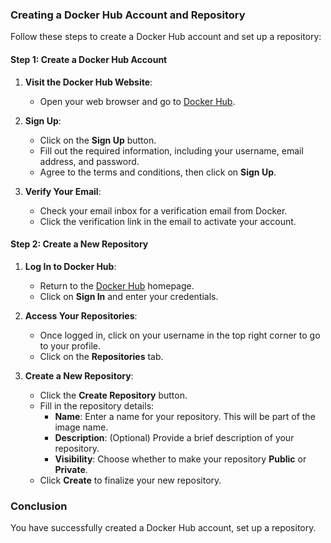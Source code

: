 ### Creating a Docker Hub Account and Repository

Follow these steps to create a Docker Hub account and set up a repository:

#### Step 1: Create a Docker Hub Account

1. **Visit the Docker Hub Website**:
   - Open your web browser and go to [Docker Hub](https://hub.docker.com/).

2. **Sign Up**:
   - Click on the **Sign Up** button.
   - Fill out the required information, including your username, email address, and password.
   - Agree to the terms and conditions, then click on **Sign Up**.

3. **Verify Your Email**:
   - Check your email inbox for a verification email from Docker.
   - Click the verification link in the email to activate your account.

#### Step 2: Create a New Repository

1. **Log In to Docker Hub**:
   - Return to the [Docker Hub](https://hub.docker.com/) homepage.
   - Click on **Sign In** and enter your credentials.

2. **Access Your Repositories**:
   - Once logged in, click on your username in the top right corner to go to your profile.
   - Click on the **Repositories** tab.

3. **Create a New Repository**:
   - Click the **Create Repository** button.
   - Fill in the repository details:
     - **Name**: Enter a name for your repository. This will be part of the image name.
     - **Description**: (Optional) Provide a brief description of your repository.
     - **Visibility**: Choose whether to make your repository **Public** or **Private**.
   - Click **Create** to finalize your new repository.


### Conclusion

You have successfully created a Docker Hub account, set up a repository.
